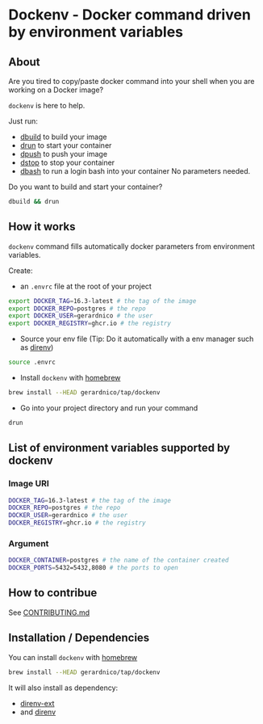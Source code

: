 # Dockenv - Docker command driven by environment variables


## About

Are you tired to copy/paste docker command into your shell when
you are working on a Docker image?

`dockenv` is here to help.

Just run:
  * [dbuild](bin/dbuild) to build your image
  * [drun](bin/drun) to start your container
  * [dpush](bin/dpush) to push your image
  * [dstop](bin/dstop) to stop your container
  * [dbash](bin/dbash) to run a login bash into your container
No parameters needed.

Do you want to build and start your container?
```bash
dbuild && drun
```

## How it works

`dockenv` command fills automatically docker parameters from environment variables.

Create:
* an `.envrc` file at the root of your project
```bash
export DOCKER_TAG=16.3-latest # the tag of the image
export DOCKER_REPO=postgres # the repo
export DOCKER_USER=gerardnico # the user
export DOCKER_REGISTRY=ghcr.io # the registry
```
* Source your env file (Tip: Do it automatically with a env manager such as [direnv](https://direnv.net/))
```bash
source .envrc
```
* Install `dockenv` with [homebrew](https://brew.sh/)
```bash
brew install --HEAD gerardnico/tap/dockenv
```
* Go into your project directory and run your command
```bash
drun
```


## List of environment variables supported by dockenv


### Image URI

```bash
DOCKER_TAG=16.3-latest # the tag of the image
DOCKER_REPO=postgres # the repo
DOCKER_USER=gerardnico # the user
DOCKER_REGISTRY=ghcr.io # the registry
```


### Argument

```bash
DOCKER_CONTAINER=postgres # the name of the container created
DOCKER_PORTS=5432=5432,8080 # the ports to open
```

## How to contribue

See [CONTRIBUTING.md](.github/CONTRIBUTING.md)

## Installation / Dependencies

You can install `dockenv` with [homebrew](https://brew.sh/)
```bash
brew install --HEAD gerardnico/tap/dockenv
```

It will also install as dependency:
* [direnv-ext](https://github.com/gerardnico/direnv-ext)
* and [direnv](https://direnv.net/)
